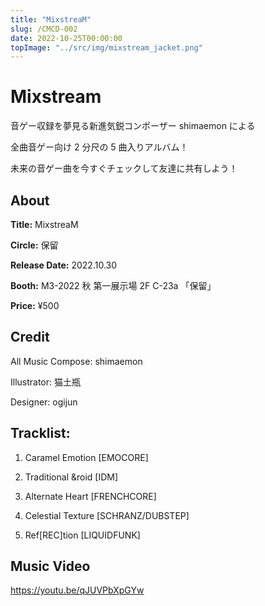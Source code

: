 ```yaml
---
title: "MixstreaM"
slug: /CMCD-002
date: 2022-10-25T00:00:00
topImage: "../src/img/mixstream_jacket.png"
---
```


# Mixstream

音ゲー収録を夢見る新進気鋭コンポーザー shimaemon による

全曲音ゲー向け 2 分尺の 5 曲入りアルバム！

未来の音ゲー曲を今すぐチェックして友達に共有しよう！

## About

**Title:** MixstreaM

**Circle:** 保留

**Release Date:** 2022.10.30

**Booth:** M3-2022 秋 第一展示場 2F C-23a 「保留」

**Price:** ¥500

## Credit

All Music Compose: shimaemon

Illustrator: 猫土瓶

Designer: ogijun

## Tracklist:

1.  Caramel Emotion [EMOCORE]

2.  Traditional &roid [IDM]

3.  Alternate Heart [FRENCHCORE]

4.  Celestial Texture [SCHRANZ/DUBSTEP]

5.  Ref[REC]tion [LIQUIDFUNK]

## Music Video

https://youtu.be/qJUVPbXpGYw
